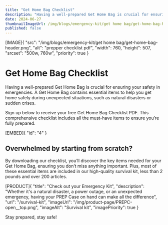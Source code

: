 ```yaml
---
title: "Get Home Bag Checklist"
description: "Having a well-prepared Get Home Bag is crucial for ensuring your safety in emergencies."
date: 2024-06-27
thumbnailImageUrl: /img/blogs/emergency-kit/get home bag/get-home-bag-header.png
published: false
---
```


[IMAGE]{ "src": "/img/blogs/emergency-kit/get home bag/get-home-bag-header.png", "alt": "prepper checklist pdf", "width": 760, "height": 507, "srcset": "500w, 760w", "priority": true }

# Get Home Bag Checklist

Having a well-prepared Get Home Bag is crucial for ensuring your safety in emergencies. A Get Home Bag contains essential items to help you get home safely during unexpected situations, such as natural disasters or sudden crises.

Sign up below to receive your free Get Home Bag Checklist PDF. This comprehensive checklist includes all the must-have items to ensure you’re fully prepared.

[EMBED]{ "id": "4" }

## Overwhelmed by starting from scratch?

By downloading our checklist, you’ll discover the key items needed for your Get Home Bag, ensuring you don’t miss anything important. Plus, most of these essential items are included in our high-quality survival kit, less than 2 pounds and over 200 articles.

[PRODUCT]{ "title": "Check out your Emergency Kit", "description": "Whether it's a natural disaster, a power outage, or an unexpected emergency, having your PREP Case on hand can make all the difference", "url": "/survival-kit", "imageUrl": "/img/product-page/PREPC-open__top.png", "imageAlt": "Survival kit", "imagePriority": true }

Stay prepared, stay safe!


